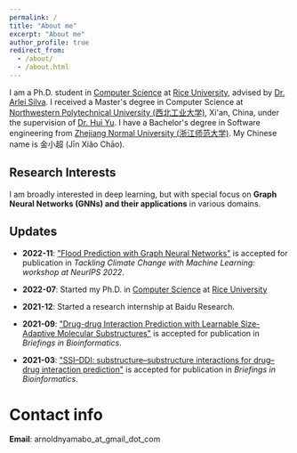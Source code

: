 ```yaml
---
permalink: /
title: "About me"
excerpt: "About me"
author_profile: true
redirect_from: 
  - /about/
  - /about.html
---
```


I am a Ph.D. student in [Computer Science](https://cs.rice.edu/) at [Rice University](https://www.rice.edu/), advised by [Dr. Arlei Silva](https://cs.rice.edu/~al110/index.html). I received a Master's degree in Computer Science at [Northwestern Polytechnical University (西北工业大学)](http://en.nwpu.edu.cn/), Xi'an, China, under the supervision of [Dr. Hui Yu](https://teacher.nwpu.edu.cn/yuhui.html). I have a Bachelor's degree in Software engineering from [Zhejiang Normal University (浙江师范大学)](http://zjnu.edu.cn/). 
My Chinese name is 金小超 (Jīn Xiǎo Chāo). 


Research Interests
------
I am broadly interested in deep learning, but with special focus on **Graph Neural Networks (GNNs) and their applications** in various domains. 

Updates
------
- **2022-11**: ["Flood Prediction with Graph Neural Networks"](https://doi.org/10.1093/bib/bbab441) is accepted for publication in *Tackling Climate Change with Machine Learning: workshop at NeurIPS 2022*.

- **2022-07**: Started my Ph.D. in [Computer Science](https://cs.rice.edu/) at [Rice University](https://www.rice.edu/) 

- **2021-12**: Started a research internship at Baidu Research. 

- **2021-09**: ["Drug-drug Interaction Prediction with Learnable Size-Adaptive Molecular Substructures"](https://doi.org/10.1093/bib/bbab441) is accepted for publication in *Briefings in Bioinformatics*.

- **2021-03**: ["SSI–DDI: substructure–substructure interactions for drug–drug interaction prediction"]( https://doi.org/10.1093/bib/bbab133) is accepted for publication in *Briefings in Bioinformatics*.


Contact info
===
**Email**: arnoldnyamabo_at_gmail_dot_com

